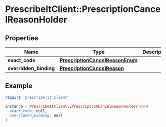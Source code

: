 # PrescribeItClient::PrescriptionCancelReasonHolder

## Properties

| Name | Type | Description | Notes |
| ---- | ---- | ----------- | ----- |
| **exact_code** | [**PrescriptionCancelReasonEnum**](PrescriptionCancelReasonEnum.md) |  | [optional] |
| **overridden_binding** | [**PrescriptionCancelReason**](PrescriptionCancelReason.md) |  | [optional] |

## Example

```ruby
require 'prescribe_it_client'

instance = PrescribeItClient::PrescriptionCancelReasonHolder.new(
  exact_code: null,
  overridden_binding: null
)
```

